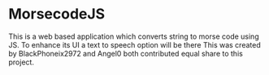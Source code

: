# MorsecodeJS
This is a web based application which converts string to morse code using JS. To enhance its UI a text to speech option will be there
This was created by BlackPhoneix2972 and Angel0 both contributed equal share to this project.
